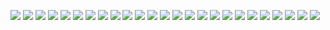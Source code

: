 <img src="images/2.jpg" width="" height=""></img>
<img src="images/3.jpg" width="" height=""></img>
<img src="images/4.jpg" width="" height=""></img>
<img src="images/5.jpg" width="" height=""></img>
<img src="images/6.jpg" width="" height=""></img>
<img src="images/7.jpg" width="" height=""></img>
<img src="images/8.jpg" width="" height=""></img>
<img src="images/9.jpg" width="" height=""></img>
<img src="images/10.jpg" width="" height=""></img>
<img src="images/11.jpg" width="" height=""></img>
<img src="images/12.jpg" width="" height=""></img>
<img src="images/13.jpg" width="" height=""></img>
<img src="images/14.jpg" width="" height=""></img>
<img src="images/15.jpg" width="" height=""></img>
<img src="images/16.jpg" width="" height=""></img>
<img src="images/17.jpg" width="" height=""></img>
<img src="images/18.jpg" width="" height=""></img>
<img src="images/19.jpg" width="" height=""></img>
<img src="images/20.jpg" width="" height=""></img>
<img src="images/21.jpg" width="" height=""></img>
<img src="images/22.jpg" width="" height=""></img>
<img src="images/23.jpg" width="" height=""></img>
<img src="images/24.jpg" width="" height=""></img>
<img src="images/25.jpg" width="" height=""></img>
<img src="images/26.jpg" width="" height=""></img>
